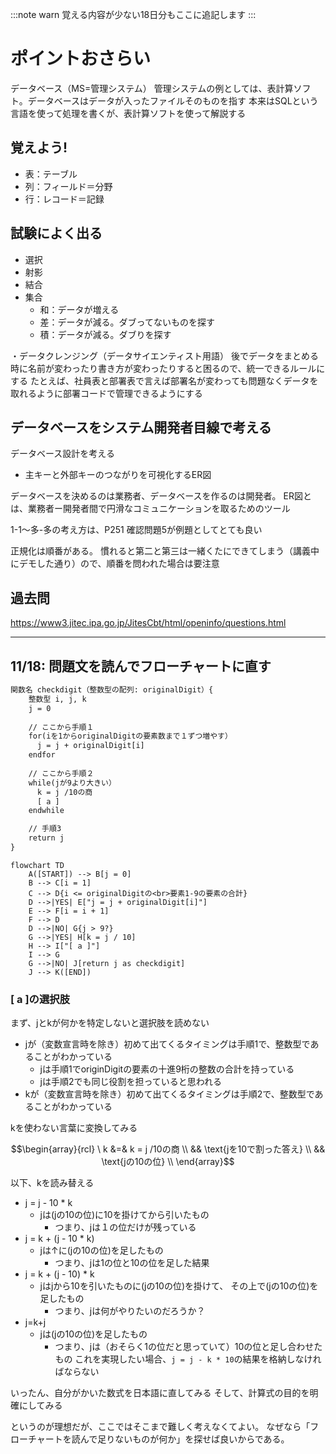 :::note warn
覚える内容が少ない18日分もここに追記します
:::

# ポイントおさらい
データベース（MS=管理システム）
管理システムの例としては、表計算ソフト。データベースはデータが入ったファイルそのものを指す
本来はSQLという言語を使って処理を書くが、表計算ソフトを使って解説する

## 覚えよう!
- 表：テーブル
- 列：フィールド＝分野
- 行：レコード＝記録

## 試験によく出る
- 選択
- 射影
- 結合
- 集合
  - 和：データが増える
  - 差：データが減る。ダブってないものを探す
  - 積：データが減る。ダブりを探す

・データクレンジング（データサイエンティスト用語）
後でデータをまとめる時に名前が変わったり書き方が変わったりすると困るので、統一できるルールにする
たとえば、社員表と部署表で言えば部署名が変わっても問題なくデータを取れるように部署コードで管理できるようにする

## データベースをシステム開発者目線で考える
データベース設計を考える

- 主キーと外部キーのつながりを可視化するER図

データベースを決めるのは業務者、データベースを作るのは開発者。
ER図とは、業務者ー開発者間で円滑なコミュニケーションを取るためのツール

1-1〜多-多の考え方は、P251 確認問題5が例題としてとても良い

正規化は順番がある。
慣れると第二と第三は一緒くたにできてしまう（講義中にデモした通り）ので、順番を問われた場合は要注意

## 過去問
https://www3.jitec.ipa.go.jp/JitesCbt/html/openinfo/questions.html

---

## 11/18: 問題文を読んでフローチャートに直す
``` プログラム（擬似言語）にコメント追加.txt
関数名 checkdigit（整数型の配列: originalDigit）{
    整数型 i, j, k
    j = 0
    
    // ここから手順１
    for(iを1からoriginalDigitの要素数まで１ずつ増やす）
      j = j + originalDigit[i]
    endfor
    
    // ここから手順２
    while(jが9より大きい）
      k = j /10の商
      [ a ] 
    endwhile

    // 手順3
    return j
}
```

```mermaid
flowchart TD
    A([START]) --> B[j = 0]
    B --> C[i = 1]
    C --> D{i <= originalDigitの<br>要素1-9の要素の合計}
    D -->|YES| E["j = j + originalDigit[i]"]
    E --> F[i = i + 1]
    F --> D
    D -->|NO| G{j > 9?}
    G -->|YES| H[k = j / 10]
    H --> I["[ a ]"]
    I --> G
    G -->|NO| J[return j as checkdigit]
    J --> K([END])
```


### [ a ]の選択肢
まず、jとkが何かを特定しないと選択肢を読めない

- jが（変数宣言時を除き）初めて出てくるタイミングは手順1で、整数型であることがわかっている
  - jは手順1でoriginDigitの要素の十進9桁の整数の合計を持っている
  - jは手順2でも同じ役割を担っていると思われる
- kが（変数宣言時を除き）初めて出てくるタイミングは手順2で、整数型であることがわかっている

kを使わない言葉に変換してみる

```math
\begin{array}{rcl}
\ k &=& k = j /10の商 \\
&& \text{jを10で割った答え} \\
&& \text{jの10の位} \\
\end{array}
```

以下、kを読み替える

- j = j - 10 * k
  - jは(jの10の位)に10を掛けてから引いたもの
    - つまり、jは１の位だけが残っている
- j = k + (j - 10 * k)
  - jは↑に(jの10の位)を足したもの
    - つまり、jは1の位と10の位を足した結果
- j = k + (j - 10) * k
  - jはjから10を引いたものに(jの10の位)を掛けて、
    その上で(jの10の位)を足したもの
    - つまり、jは何がやりたいのだろうか？
- j=k+j
  - jは(jの10の位)を足したもの
    - つまり、jは（おそらく1の位だと思っていて）10の位と足し合わせたもの
      これを実現したい場合、`j = j - k * 10`の結果を格納しなければならない


いったん、自分がかいた数式を日本語に直してみる
そして、計算式の目的を明確にしてみる

というのが理想だが、ここではそこまで難しく考えなくてよい。
なぜなら「フローチャートを読んで足りないものが何か」を探せば良いからである。
